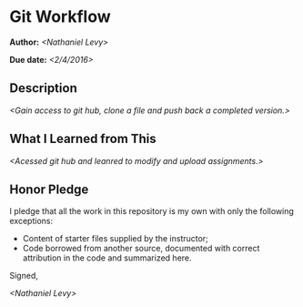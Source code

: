 # Git Workflow

**Author:** _\<Nathaniel Levy\>_

**Due date:** _\<2/4/2016\>_

## Description

_\<Gain access to git hub, clone a file and push back a completed version.\>_

## What I Learned from This

_\<Acessed git hub and leanred to modify and upload assignments.\>_

## Honor Pledge

I pledge that all the work in this repository is my own with only the following exceptions:

* Content of starter files supplied by the instructor;
* Code borrowed from another source, documented with correct attribution in the code and summarized here.

Signed,

_\<Nathaniel Levy\>_
